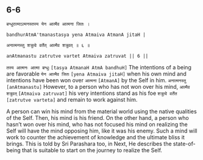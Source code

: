 ## 6-6


```shloka-sa
बन्धुरात्माऽत्मनस्तस्य येन आत्मैव आत्मना जितः ।
```
```shloka-sa-hk
bandhurAtmA'tmanastasya yena Atmaiva AtmanA jitaH |
```
```shloka-sa
अनात्मनस्तु शत्रुत्वे वर्तेत् आत्मैव शत्रुवत् ॥ ६ ॥
```
```shloka-sa-hk
anAtmanastu zatrutve vartet Atmaiva zatruvat || 6 ||
```

`तस्य आत्मनः आत्मा बन्धुः` `[tasya AtmanaH AtmA bandhuH]` The intentions of a being are favorable `येन आत्मैव जितः` `[yena Atmaiva jitaH]` when his own mind and intentions have been won over `आत्मना` `[AtmanA]` by the Self in him. `अनात्मनस्तु` `[anAtmanastu]` However, to a person who has not won over his mind, `आत्मैव शत्रुवत्` `[Atmaiva zatruvat]` his very intentions stand as his foe `शत्रुत्वे वर्तेत` `[zatrutve varteta]` and remain to work against him.



A person can win his mind from the material world using the native qualities of the Self. Then, his mind is his friend. 
On the other hand, a person who hasn’t won over his mind, who has not focused his mind on realizing the Self will have the mind opposing him, like it was his enemy. Such a mind will work to counter the achievement of knowledge and the ultimate bliss it brings.
This is told by Sri Parashara too, in 
Next, He describes the state-of-being that is suitable to start on the journey to realize the Self.

